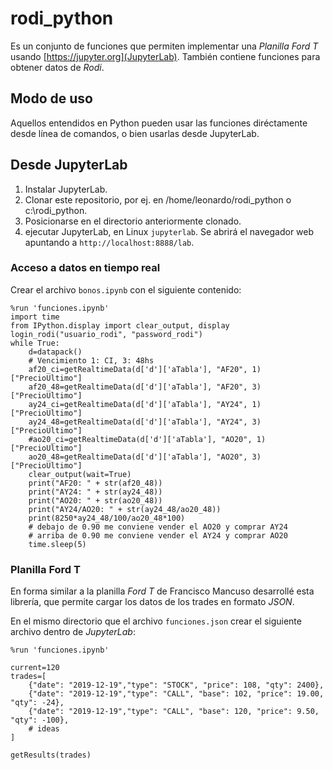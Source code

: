 # rodi_python

Es un conjunto de funciones que permiten implementar una *Planilla Ford T* usando [https://jupyter.org](JupyterLab). 
También contiene funciones para obtener datos de *Rodi*.  

## Modo de uso

Aquellos entendidos en Python pueden usar las funciones diréctamente desde línea de comandos, 
o bien usarlas desde JupyterLab.

## Desde JupyterLab

1. Instalar JupyterLab.
2. Clonar este repositorio, por ej. en /home/leonardo/rodi_python o c:\rodi_python.
3. Posicionarse en el directorio anteriormente clonado.
4. ejecutar JupyterLab, en Linux `jupyterlab`. Se abrirá el navegador web apuntando a `http://localhost:8888/lab`.

### Acceso a datos en tiempo real

Crear el archivo `bonos.ipynb` con el siguiente contenido:  

```
%run 'funciones.ipynb'
import time
from IPython.display import clear_output, display
login_rodi("usuario_rodi", "password_rodi")
while True:
    d=datapack()
    # Vencimiento 1: CI, 3: 48hs
    af20_ci=getRealtimeData(d['d']['aTabla'], "AF20", 1)["PrecioUltimo"]
    af20_48=getRealtimeData(d['d']['aTabla'], "AF20", 3)["PrecioUltimo"]    
    ay24_ci=getRealtimeData(d['d']['aTabla'], "AY24", 1)["PrecioUltimo"]
    ay24_48=getRealtimeData(d['d']['aTabla'], "AY24", 3)["PrecioUltimo"]
    #ao20_ci=getRealtimeData(d['d']['aTabla'], "AO20", 1)["PrecioUltimo"]
    ao20_48=getRealtimeData(d['d']['aTabla'], "AO20", 3)["PrecioUltimo"]    
    clear_output(wait=True)
    print("AF20: " + str(af20_48))    
    print("AY24: " + str(ay24_48))
    print("AO20: " + str(ao20_48))
    print("AY24/AO20: " + str(ay24_48/ao20_48))
    print(8250*ay24_48/100/ao20_48*100)
    # debajo de 0.90 me conviene vender el AO20 y comprar AY24
    # arriba de 0.90 me conviene vender el AY24 y comprar AO20
    time.sleep(5)
```

### Planilla Ford T

En forma similar a la planilla *Ford T* de Francisco Mancuso desarrollé esta librería, que permite cargar
los datos de los trades en formato *JSON*. 


En el mismo directorio que el archivo `funciones.json` crear el siguiente archivo dentro de *JupyterLab*:  

```
%run 'funciones.ipynb'

current=120
trades=[
    {"date": "2019-12-19","type": "STOCK", "price": 108, "qty": 2400},     
    {"date": "2019-12-19","type": "CALL", "base": 102, "price": 19.00, "qty": -24},     
    {"date": "2019-12-19","type": "CALL", "base": 120, "price": 9.50, "qty": -100}, 
    # ideas
]

getResults(trades)
```

